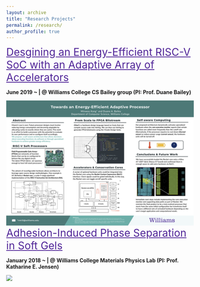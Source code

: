 ```yaml
---
layout: archive
title: "Research Projects"
permalink: /research/
author_profile: true
---
```


<a href="/files/Kang_ThesisProposal_Final.pdf" style="color: #512698; font-size:28px">
Desgining an Energy-Efficient RISC-V SoC with an Adaptive Array of Accelerators</a>

**June 2019 ~ | @ Williams College CS Bailey group (PI: Prof. Duane Bailey)**

<img src='/images/Kang_Summer2019_poster.png' width='800' >

<a href="/files/AIPS_Draft.pdf" style="color: #512698; font-size:28px">
Adhesion-Induced Phase Separation in Soft Gels</a>

**January 2018 ~ | @ Williams College Materials Physics Lab (PI: Prof. Katharine E. Jensen)**

<img src='/images/Kang_Poster_SoftDays@Amherst.jpg' width='600'>
